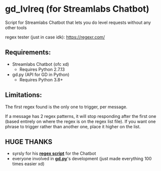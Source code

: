 # gd_lvlreq (for Streamlabs Chatbot)
Script for Streamlabs Chatbot that lets you do level requests without any other tools

regex tester (just in case idk): https://regexr.com/

## Requirements:

- Streamlabs Chatbot (ofc xd)
  - Requires Python 2.7.13
- gd.py (API for GD in Python)
  - Requires Python 3.8+


## Limitations:

The first regex found is the only one to trigger, per message.

If a message has 2 regex patterns, it will stop responding after the first one (based entirely on where the regex is on the regex list file). If you want one phrase to trigger rather than another one, place it higher on the list.

## HUGE THANKS
- syrsly for his [**regex script**](https://github.com/syrsly/StreamlabsChatbotSmartRegex) for the Chatbot
- everyone involved in [**gd.py**](https://github.com/nekitdev/gd.py)'s development (just made everything 100 times easier xd)
